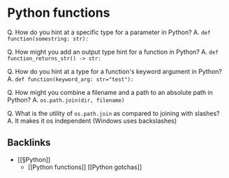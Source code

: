 # Python functions
Q. How do you hint at a specific type for a parameter in Python?
A. `def function(somestring: str):`

Q. How might you add an output type hint for a function in Python?
A. `def function_returns_str() -> str:`

Q. How do you hint at a type for a function's keyword argument in Python?
A. `def function(keyword_arg: str="test"):`

Q. How might you combine a filename and a path to an absolute path in Python?
A. `os.path.join(dir, filename)`

Q. What is the utility of `os.path.join` as compared to joining with slashes?
A. It makes it os independent (Windows uses backslashes)



## Backlinks
* [[§Python]]
	* [[Python functions]]
[[Python gotchas]]

<!-- #anki/deck/Programming -->

<!-- {BearID:1808487A-6EBA-41E0-9150-74F3C3C17F48-31546-00004C50E3E2C500} -->
